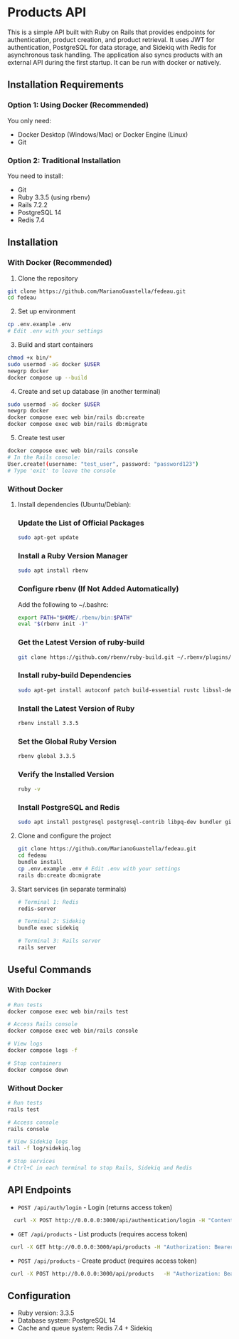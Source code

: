 # Products API

This is a simple API built with Ruby on Rails that provides endpoints for authentication, product creation, and product retrieval. It uses JWT for authentication, PostgreSQL for data storage, and Sidekiq with Redis for asynchronous task handling. The application also syncs products with an external API during the first startup. It can be run with docker or natively.

## Installation Requirements

### Option 1: Using Docker (Recommended)

You only need:

- Docker Desktop (Windows/Mac) or Docker Engine (Linux)
- Git

### Option 2: Traditional Installation

You need to install:

- Git
- Ruby 3.3.5 (using rbenv)
- Rails 7.2.2
- PostgreSQL 14
- Redis 7.4

## Installation

### With Docker (Recommended)

1. Clone the repository

```bash
git clone https://github.com/MarianoGuastella/fedeau.git
cd fedeau
```

2. Set up environment

```bash
cp .env.example .env
# Edit .env with your settings
```

3. Build and start containers

```bash
chmod +x bin/*
sudo usermod -aG docker $USER
newgrp docker
docker compose up --build
```

4. Create and set up database (in another terminal)

```bash
sudo usermod -aG docker $USER
newgrp docker
docker compose exec web bin/rails db:create
docker compose exec web bin/rails db:migrate
```

5. Create test user

```bash
docker compose exec web bin/rails console
# In the Rails console:
User.create!(username: "test_user", password: "password123")
# Type 'exit' to leave the console
```

### Without Docker

1. Install dependencies (Ubuntu/Debian):

   ### Update the List of Official Packages

   ```bash
   sudo apt-get update
   ```

   ### Install a Ruby Version Manager

   ```bash
   sudo apt install rbenv
   ```

   ### Configure rbenv (If Not Added Automatically)

   Add the following to ~/.bashrc:

   ```bash
   export PATH="$HOME/.rbenv/bin:$PATH"
   eval "$(rbenv init -)"
   ```

   ### Get the Latest Version of ruby-build

   ```bash
   git clone https://github.com/rbenv/ruby-build.git ~/.rbenv/plugins/ruby-build
   ```

   ### Install ruby-build Dependencies

   ```bash
   sudo apt-get install autoconf patch build-essential rustc libssl-dev libyaml-dev libreadline6-dev zlib1g-dev libgmp-dev libncurses5-dev libffi-dev libgdbm6 libgdbm-dev libdb-dev uuid-dev
   ```

   ### Install the Latest Version of Ruby

   ```bash
   rbenv install 3.3.5
   ```

   ### Set the Global Ruby Version

   ```bash
   rbenv global 3.3.5
   ```

   ### Verify the Installed Version

   ```bash
   ruby -v
   ```

   ### Install PostgreSQL and Redis

   ```bash
   sudo apt install postgresql postgresql-contrib libpq-dev bundler git redis-server
   ```

2. Clone and configure the project

   ```bash
   git clone https://github.com/MarianoGuastella/fedeau.git
   cd fedeau
   bundle install
   cp .env.example .env # Edit .env with your settings
   rails db:create db:migrate
   ```

3. Start services (in separate terminals)

   ```bash
   # Terminal 1: Redis
   redis-server

   # Terminal 2: Sidekiq
   bundle exec sidekiq

   # Terminal 3: Rails server
   rails server
   ```

## Useful Commands

### With Docker

```bash
# Run tests
docker compose exec web bin/rails test

# Access Rails console
docker compose exec web bin/rails console

# View logs
docker compose logs -f

# Stop containers
docker compose down
```

### Without Docker

```bash
# Run tests
rails test

# Access console
rails console

# View Sidekiq logs
tail -f log/sidekiq.log

# Stop services
# Ctrl+C in each terminal to stop Rails, Sidekiq and Redis
```

## API Endpoints

- `POST /api/auth/login` - Login (returns access token)

```bash
  curl -X POST http://0.0.0.0:3000/api/authentication/login -H "Content-Type: application/json" -d '{"username": "test_user", "password": "password123"}'
```

- `GET /api/products` - List products (requires access token)

```bash
 curl -X GET http://0.0.0.0:3000/api/products -H "Authorization: Bearer your_token"
```

- `POST /api/products` - Create product (requires access token)

```bash
 curl -X POST http://0.0.0.0:3000/api/products   -H "Authorization: Bearer your_token"   -H "Content-Type: application/json"   -d '{"name": "Orange"}'
```

## Configuration

- Ruby version: 3.3.5
- Database system: PostgreSQL 14
- Cache and queue system: Redis 7.4 + Sidekiq
